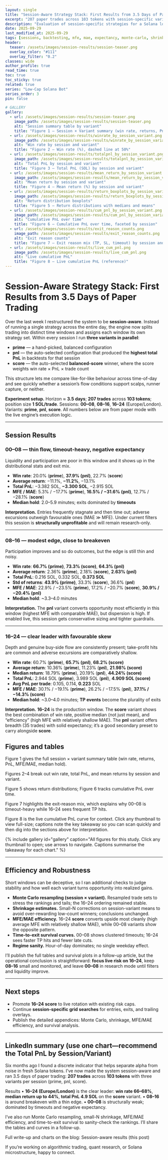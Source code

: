 ```yaml
---
layout: single
title: "Session-Aware Strategy Stack: First Results from 3.5 Days of Paper Trading"
excerpt: "207 paper trades across 103 tokens with session-specific variants (prime, pnl, score). 16–24 emerges as the production window; 00–08 remains research-only."
description: "Evaluation of session-specific strategies for a Solana low-cap trading system, including win rate, PnL, MFE/MAE efficiency, and robustness checks."
date: 2025-09-29
last_modified_at: 2025-09-29
tags: [sessions, backtesting, mfe, mae, expectancy, monte-carlo, shrinkage, survival, microstructure]
header:
  teaser: /assets/images/session-results/session-teaser.png
  overlay_color: "#111"
  overlay_filter: "0.2"
classes: wide
author_profile: true
read_time: true
toc: true
toc_sticky: true
related: true
series: "Low-Cap Solana Bot"
series_order: 3
pin: false

# GALLERY
gallery:
  - url: /assets/images/session-results/session-teaser.png
    image_path: /assets/images/session-results/session-teaser.png
    alt: "Session summary table by variant"
    title: "Figure 1 — Session × Variant summary (win rate, returns, PnL, MFE/MAE, median hold)"
  - url: /assets/images/session-results/winrate_by_session_variant.png
    image_path: /assets/images/session-results/winrate_by_session_variant.png
    alt: "Win rate by session and variant"
    title: "Figure 2 — Win rate (%), dashed line at 50%"
  - url: /assets/images/session-results/totalpnl_by_session_variant.png
    image_path: /assets/images/session-results/totalpnl_by_session_variant.png
    alt: "Total PnL by session and variant"
    title: "Figure 3 — Total PnL (SOL) by session and variant"
  - url: /assets/images/session-results/mean_return_by_session_variant.png
    image_path: /assets/images/session-results/mean_return_by_session_variant.png
    alt: "Mean return by session and variant"
    title: "Figure 4 — Mean return (%) by session and variant"
  - url: /assets/images/session-results/return_boxplots_by_session_variant.png
    image_path: /assets/images/session-results/return_boxplots_by_session_variant.png
    alt: "Return distribution boxplots"
    title: "Figure 5 — Return distributions with medians and means"
  - url: /assets/images/session-results/cum_pnl_by_session_variant.png
    image_path: /assets/images/session-results/cum_pnl_by_session_variant.png
    alt: "Cumulative PnL over time"
    title: "Figure 6 — Cumulative PnL over time, faceted by session"
  - url: /assets/images/session-results/exit_reason_counts.png
    image_path: /assets/images/session-results/exit_reason_counts.png
    alt: "Exit reason counts"
    title: "Figure 7 — Exit reason mix (TP, SL, timeout) by session and variant"
  - url: /assets/images/session-results/live_cum_pnl.png
    image_path: /assets/images/session-results/live_cum_pnl.png
    alt: "Live cumulative PnL"
    title: "Figure 8 — Live cumulative PnL (reference)"
---
```




# Session-Aware Strategy Stack: First Results from 3.5 Days of Paper Trading

Over the last week I restructured the system to be **session-aware**. Instead of running a single strategy across the entire day, the engine now splits trading into distinct time windows and assigns each window its own strategy set. Within every session I run **three variants in parallel**:

* **prime** — a hand-picked, balanced configuration
* **pnl** — the auto-selected configuration that produced the **highest total PnL** in backtests for that session
* **score** — the auto-selected **balanced-score** winner, where the score weights win rate × PnL × trade count

This structure lets me compare like-for-like behaviour across time-of-day and see quickly whether a session’s flow conditions support scalps, runner capture, or neither.

**Experiment setup.** Horizon ≈ **3.5 days**; **207 trades** across **103 tokens**; position size **1 SOL/trade**. Sessions: **00–08**, **08–16**, **16–24** (Europe/London). Variants: **prime**, **pnl**, **score**. All numbers below are from paper mode with the live engine’s execution logic.

---

## Session Results

### 00–08 — thin flow, timeout-heavy, negative expectancy

Liquidity and participation are poor in this window and it shows up in the distributional stats and exit mix.

* **Win rate**: 20.0% (**prime**), **37.9% (pnl)**, 22.7% (**score**)
* **Average return**: −11.1%, **−11.2%**, −13.1%
* **Total PnL**: −3.382 SOL, **−3.300 SOL**, −2.915 SOL
* **MFE / MAE**: 5.3% / −17.7% (**prime**), **16.5% / −31.6% (pnl)**, 12.7% / −28.1% (**score**)
* **Median hold**: 2.0–5.9 minutes; exits dominated by **timeouts**

**Interpretation.** Entries frequently stagnate and then time out; adverse excursions outweigh favourable ones (MAE ≫ MFE). Under current filters this session is **structurally unprofitable** and will remain research-only.



---

### 08–16 — modest edge, close to breakeven

Participation improves and so do outcomes, but the edge is still thin and noisy.

* **Win rate**: **66.7% (prime)**, **73.3% (score)**, **64.3% (pnl)**
* **Average return**: 2.36% (**prime**), 2.18% (**score**), **2.63% (pnl)**
* **Total PnL**: 0.216 SOL, 0.332 SOL, **0.373 SOL**
* **Std of returns**: **43.9% (prime)**, 33.3% (**score**), 36.6% (**pnl**)
* **MFE / MAE**: 22.9% / −23.5% (**prime**), 17.2% / −20.7% (**score**), **30.9% / −20.4% (pnl)**
* **Median hold**: ~3.3–4.0 minutes

**Interpretation.** The **pnl** variant converts opportunity most efficiently in this window (highest MFE with comparable MAE), but dispersion is high. If enabled live, this session gets conservative sizing and tighter guardrails.


---

### 16–24 — clear leader with favourable skew

Depth and genuine buy-side flow are consistently present; take-profit hits are common and adverse excursions are comparatively shallow.

* **Win rate**: 60.7% (**prime**), **65.7% (pnl)**, **68.2% (score)**
* **Average return**: 10.36% (**prime**), 11.23% (**pnl**), **21.98% (score)**
* **Median return**: 18.79% (**prime**), 20.19% (**pnl**), **44.24% (score)**
* **Total PnL**: 2.944 SOL (**prime**), 3.989 SOL (**pnl**), **4.909 SOL (score)**
* **Avg PnL per trade**: 0.105, 0.114, **0.223** SOL
* **MFE / MAE**: 30.1% / −19.1% (**prime**), 26.2% / −17.5% (**pnl**), **37.1% / −14.3% (score)**
* **Median hold**: ~3.0–4.0 minutes; **TP events** become the plurality of exits

**Interpretation.** **16–24** is the production window. The **score** variant shows the best combination of win rate, positive median (not just mean), and “efficiency” (high MFE with relatively shallow MAE). The **pnl** variant offers breadth (35 trades) with solid expectancy; it’s a good secondary preset to carry alongside **score**.

## Figures and tables

Figure 1 gives the full session × variant summary table (win rate, returns, PnL, MFE/MAE, median hold).

Figures 2–4 break out win rate, total PnL, and mean returns by session and variant.

Figure 5 shows return distributions; Figure 6 tracks cumulative PnL over time.

Figure 7 highlights the exit-reason mix, which explains why 00–08 is timeout-heavy while 16–24 sees frequent TP hits.

Figure 8 is the live cumulative PnL curve for context.
Click any thumbnail to view full-size; captions note the key takeaway so you can scan quickly and then dig into the sections above for interpretation.

{% include gallery id="gallery" caption="All figures for this study. Click any thumbnail to open; use arrows to navigate. Captions summarise the takeaway for each chart." %}


---

## Efficiency and Robustness

Short windows can be deceptive, so I ran additional checks to judge stability and how well each variant turns opportunity into realized gains.

* **Monte Carlo resampling (session × variant).** Resampled trade sets to stress the rankings and tails; the 16–24 ordering remained stable.
* **Shrinkage estimates.** Small-N corrections on session-variant means to avoid over-rewarding low-count winners; conclusions unchanged.
* **MFE/MAE efficiency.** 16–24 **score** converts upside most cleanly (high average MFE with relatively shallow MAE), while 00–08 variants show the opposite pattern.
* **Time-to-exit survival curves.** 00–08 shows clustered timeouts; 16–24 sees faster TP hits and fewer late cuts.
* **Regime sanity.** Hour-of-day dominates; no single weekday effect.

I’ll publish the full tables and survival plots in a follow-up article, but the operational conclusion is straightforward: **focus live risk on 16–24**, keep **08–16** small and monitored, and leave **00–08** in research mode until filters and liquidity improve.

---

## Next steps

* Promote **16–24 score** to live rotation with existing risk caps.
* Continue **session-specific grid searches** for entries, exits, and trailing overlays.
* Publish the detailed appendices: Monte Carlo, shrinkage, MFE/MAE efficiency, and survival analysis.

---

## LinkedIn summary (use one chart—recommend the Total PnL by Session/Variant)

Six months ago I found a discrete indicator that helps separate alpha from noise in fresh Solana tokens. I’ve now made the system session-aware and ran 3.5 days of paper trading: **207 trades** across **103 tokens** with three variants per session (prime, pnl, score).

Results
• **16–24 (Europe/London)** is the clear leader: **win rate 66–68%**, **median return up to 44%**, **total PnL 4.9 SOL** on the **score** variant.
• **08–16** is around breakeven with a thin edge.
• **00–08** is structurally weak; dominated by timeouts and negative expectancy.

I’ve also run Monte Carlo resampling, small-N shrinkage, MFE/MAE efficiency, and time-to-exit survival to sanity-check the rankings. I’ll share the tables and curves in a follow-up.

Full write-up and charts on the blog:
Session-aware results (this post)

If you’re working on algorithmic trading, quant research, or Solana microstructure, happy to connect.
